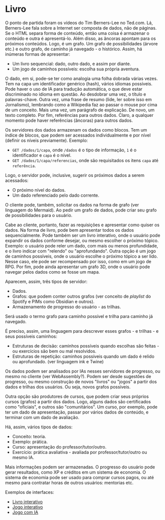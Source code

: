 # Livro

O ponto de partida foram os vídeos do Tim Berners-Lee no Ted.com.
Lá, Berners-Lee fala sobre a Internet ser composta de dados, não de páginas.
Se o HTML separa forma de conteúdo, então uma coisa é armazenar o conteúdo e outra é apresentá-lo.
Além disso, as âncoras apontam para os próximos conteúdos. Logo, é um grafo.
Um grafo de possibilidades (árvore etc.) e outro grafo, de caminho já navegado - o histórico.
Assim, há inúmeras formas de apresentar:
- Um livro sequencial: dado, outro dado, e assim por diante.
- Um jogo de caminhos possíveis: escolha sua própria aventura.

O dado, em si, pode-se ter como analogia uma folha dobrada várias vezes.
Tem na capa um identificador genérico (hash), vários idiomas possíveis.
Pode haver o uso de IA para tradução automática, o que deve estar discriminado no idioma em questão.
Ao desdobrar uma vez, o título e palavras-chave.
Outra vez, uma frase de resumo (lide, ler sobre isso em Jornalismo), lembrando como a Wikipedia faz ao passar o mouse por cima de um conceito.
Mais uma vez, um parágrafo de explicação.
De novo, um texto completo.
Por fim, referências para outros dados.
Claro, a qualquer momento pode haver referências (âncoras) para outros dados.

Os servidores dos dados armazenam os dados como blocos.
Tem um índice de blocos, que podem ser acessados individualmente e por nível (definir os níveis previamente).
Exemplo:
- `GET /dados/1/capa`, onde `/dados` é o tipo de informação, `1` é o identificador e `capa` é o nível.
- `GET /dados/1/capa/referencias`, onde são requisitados os itens `capa` até `referência`.

Logo, o servidor pode, inclusive, sugerir os próximos dados a serem acessados:
- O próximo nível do dados.
- Um dado referenciado pelo dado corrente.

O cliente pode, também, solicitar os dados na forma de grafo (ver linguagem do Mermaid).
Ao pedir um grafo de dados, pode criar seu grafo de possibilidades para o usuário.

Cabe ao cliente, portanto, fazer as requisições e apresentar como quiser os dados.
Na forma de livro, pode bem apresentar todos os dados sequencialmente.
Pode também ser um livro interativo, onde o usuário pode expandir os dados conforme desejar, ou mesmo escolher o próximo tópico.
Exemplo: o usuário pode reler um dado, com mais ou menos profundidade, e o livro indicar com "relendo" ou "aprofundando".
Outra opção é um jogo de caminhos possíveis, onde o usuário escolhe o próximo tópico a ser lido.
Nesse caso, ele pode ser recompensado por isso, como em um jogo de RPG.
Por fim, pode ainda apresentar um grafo 3D, onde o usuário pode navegar pelos dados como se fosse um mapa.

Aparecem, assim, três tipos de servidor:
- Dados.
- Grafos: que podem conter outros grafos (ver conceito de _playlist_ do Spotify e PIMs como Obsidian e outros).
- Armazenamento de progresso do usuário - as trilhas.

Será usado o termo grafo para caminho possível e trilha para caminho já navegado.

É preciso, assim, uma linguagem para descrever esses grafos - e trilhas - e seus possíveis caminhos:
- Estruturas de decisão: caminhos possíveis quando escolhas são feitas - ou exercícios são bem ou mal resolvidos.
- Estruturas de repetição: caminhos possíveis quando um dado é relido ou aprofundado.
(ver linguagem ink e Twine)

Os dados podem ser analisados por IAs nesses servidores de progresso, ou mesmo no cliente (ver WebAssembly?).
Podem ser desde sugestões de progresso, ou mesmo construção de novos "livros" ou "jogos" a partir dos dados e trilhas dos usuários.
Ou seja, novos grafos possíveis.

Outra opção são produtores de cursos, que podem criar seus próprios cursos (grafos) a partir dos dados.
Logo, alguns dados são certificados como "oficiais", e outros são "comunitários".
Um curso, por exemplo, pode ter um dado de apresentação, passar por vários dados de conteúdo, e terminar com um dado de avaliação.

Há, assim, vários tipos de dados:
- Conceito: teoria.
- Exemplo: prática.
- Curso: apresentação do professor/tutor/outro.
- Exercício: prática avaliativa - avaliada por professor/tutor/outro ou mesmo IA.

Mais informações podem ser armazenadas. O progresso do usuário pode gerar resultados, como XP e créditos em um sistema de economia.
O sistema de economia pode ser usado para comprar cursos pagos, ou até mesmo para contratar horas de outros usuários: mentorias etc.

Exemplos de interfaces:

- [Livro interativo](./livro-interativo/README.md)
- [Jogo interativo](./jogo-interativo/README.md)
- [Jogo com IA](./jogo-com-IA/README.md)
